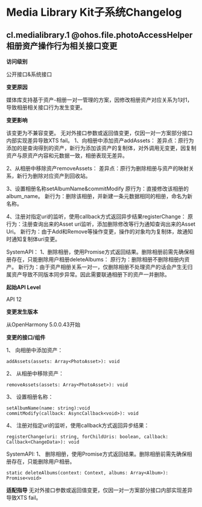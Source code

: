 # Media Library Kit子系统Changelog

## cl.medialibrary.1 @ohos.file.photoAccessHelper相册资产操作行为相关接口变更

**访问级别**

公开接口&系统接口

**变更原因**

媒体库支持基于资产-相册一对一管理的方案，因修改相册资产对应关系为1对1，导致相册相关接口行为发生变更。

**变更影响**

该变更为不兼容变更。
无对外接口参数或返回值变更，仅因一对一方案部分接口内部实现差异导致XTS fail。
1、向相册中添加资产addAssets：
差异点：原行为添加的是查询得到的资产，新行为添加该资产的复制体，对外调用无变更，因复制资产与原资产内容和元数据一致，相册表现无差异。

2、从相册中移除资产removeAssets：
差异点：原行为删除相册与资产的映射关系，新行为删除对应资产到回收站。

3、设置相册名称setAlbumName&commitModify
原行为：直接修改该相册的album_name。
新行为：删除该相册，并新建一条元数据相同的相册，命名为新名称。

4、注册对指定uri的监听，使用callback方式返回异步结果registerChange：
原行为：注册查询出来的Asset uri监听，添加删除修改等行为通知查询出来的Asset Uri。
新行为：由于Add和Remove等操作变更，操作的对象均为复制体，故通知时通知复制体uri变更。

SystemAPI：
1、删除相册，使用Promise方式返回结果。删除相册前需先确保相册存在，只能删除用户相册deleteAlbums：
原行为：删除相册不删除相册内资产。
新行为：由于资产相册关系一对一，仅删除相册不处理资产的话会产生无归属资产导致不同版本同步异常。因此需要联通相册下的资产一并删除。

**起始API Level**

API 12

**变更发生版本**

从OpenHarmony 5.0.0.43开始

**变更的接口/组件**

1、 向相册中添加资产：
```
addAssets(assets: Array<PhotoAsset>): void
```

2、 从相册中移除资产：
```
removeAssets(assets: Array<PhotoAsset>): void
```

3、 设置相册名称：
```
setAlbumName(name: string):void
commitModify(callback: AsyncCallback<void>): void
```


4、 注册对指定uri的监听，使用callback方式返回异步结果：
```
registerChange(uri: string, forChildUris: boolean, callback: Callback<ChangeData>): void
```


SystemAPI:
1、 删除相册，使用Promise方式返回结果。删除相册前需先确保相册存在，只能删除用户相册。
```
static deleteAlbums(context: Context, albums: Array<Album>): Promise<void>
```


**适配指导**
无对外接口参数或返回值变更，仅因一对一方案部分接口内部实现差异导致XTS fail。